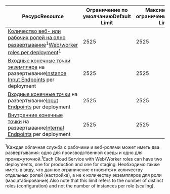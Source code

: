 | <span data-ttu-id="ed5d6-101">Ресурс</span><span class="sxs-lookup"><span data-stu-id="ed5d6-101">Resource</span></span> | <span data-ttu-id="ed5d6-102">Ограничение по умолчанию</span><span class="sxs-lookup"><span data-stu-id="ed5d6-102">Default Limit</span></span> | <span data-ttu-id="ed5d6-103">Максимальное ограничение</span><span class="sxs-lookup"><span data-stu-id="ed5d6-103">Maximum Limit</span></span> |
| --- | --- | --- |
| <span data-ttu-id="ed5d6-104">[Количество веб- или рабочих ролей на одно развертывание](../articles/cloud-services/cloud-services-choose-me.md)<sup>1</sup></span><span class="sxs-lookup"><span data-stu-id="ed5d6-104">[Web/worker roles per deployment](../articles/cloud-services/cloud-services-choose-me.md)<sup>1</sup></span></span> |<span data-ttu-id="ed5d6-105">25</span><span class="sxs-lookup"><span data-stu-id="ed5d6-105">25</span></span> |<span data-ttu-id="ed5d6-106">25</span><span class="sxs-lookup"><span data-stu-id="ed5d6-106">25</span></span> |
| <span data-ttu-id="ed5d6-107">[Входные конечные точки экземпляра](http://msdn.microsoft.com/library/gg557552.aspx#InstanceInputEndpoint) на развертывание</span><span class="sxs-lookup"><span data-stu-id="ed5d6-107">[Instance Input Endpoints](http://msdn.microsoft.com/library/gg557552.aspx#InstanceInputEndpoint) per deployment</span></span> |<span data-ttu-id="ed5d6-108">25</span><span class="sxs-lookup"><span data-stu-id="ed5d6-108">25</span></span> |<span data-ttu-id="ed5d6-109">25</span><span class="sxs-lookup"><span data-stu-id="ed5d6-109">25</span></span> |
| <span data-ttu-id="ed5d6-110">[Входные конечные точки](http://msdn.microsoft.com/library/gg557552.aspx#InputEndpoint) на развертывание</span><span class="sxs-lookup"><span data-stu-id="ed5d6-110">[Input Endpoints](http://msdn.microsoft.com/library/gg557552.aspx#InputEndpoint) per deployment</span></span> |<span data-ttu-id="ed5d6-111">25</span><span class="sxs-lookup"><span data-stu-id="ed5d6-111">25</span></span> |<span data-ttu-id="ed5d6-112">25</span><span class="sxs-lookup"><span data-stu-id="ed5d6-112">25</span></span> |
| <span data-ttu-id="ed5d6-113">[Внутренние конечные точки](http://msdn.microsoft.com/library/gg557552.aspx#InternalEndpoint) на развертывание</span><span class="sxs-lookup"><span data-stu-id="ed5d6-113">[Internal Endpoints](http://msdn.microsoft.com/library/gg557552.aspx#InternalEndpoint) per deployment</span></span> |<span data-ttu-id="ed5d6-114">25</span><span class="sxs-lookup"><span data-stu-id="ed5d6-114">25</span></span> |<span data-ttu-id="ed5d6-115">25</span><span class="sxs-lookup"><span data-stu-id="ed5d6-115">25</span></span> |

<span data-ttu-id="ed5d6-116"><sup>1</sup>Каждая облачная служба с рабочими и веб-ролями может иметь два развертывания: одно для производственной среды и одно для промежуточной.</span><span class="sxs-lookup"><span data-stu-id="ed5d6-116"><sup>1</sup>Each Cloud Service with Web/Worker roles can have two deployments, one for production and one for staging.</span></span> <span data-ttu-id="ed5d6-117">Необходимо также иметь в виду, что данное ограничение относится к количеству отдельных ролей (настройка), а не к количеству экземпляров для роли (масштабирование).</span><span class="sxs-lookup"><span data-stu-id="ed5d6-117">Also note that this limit refers to the number of distinct roles (configuration) and not the number of instances per role (scaling).</span></span>

